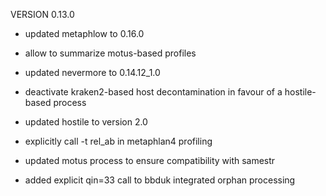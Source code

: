 VERSION 0.13.0

- updated metaphlow to 0.16.0
- allow to summarize motus-based profiles

- updated nevermore to 0.14.12_1.0
- deactivate kraken2-based host decontamination in favour of a hostile-based process
- updated hostile to version 2.0
- explicitly call -t rel_ab in metaphlan4 profiling
- updated motus process to ensure compatibility with samestr
- added explicit qin=33 call to bbduk integrated orphan processing